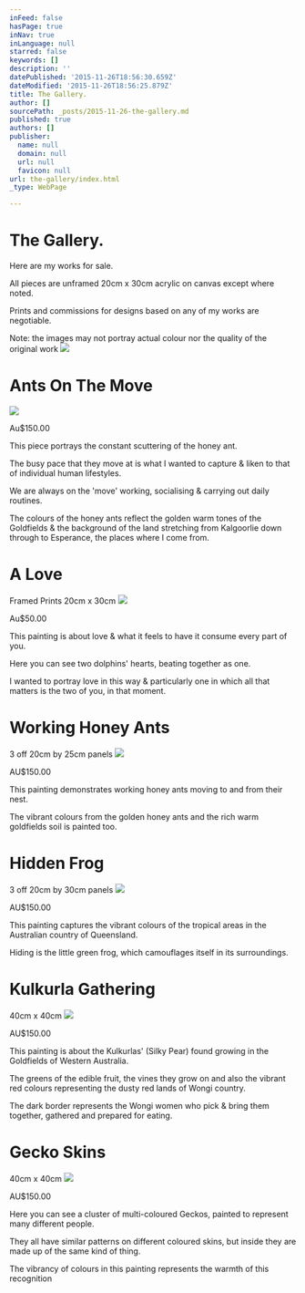 ```yaml
---
inFeed: false
hasPage: true
inNav: true
inLanguage: null
starred: false
keywords: []
description: ''
datePublished: '2015-11-26T18:56:30.659Z'
dateModified: '2015-11-26T18:56:25.879Z'
title: The Gallery.
author: []
sourcePath: _posts/2015-11-26-the-gallery.md
published: true
authors: []
publisher:
  name: null
  domain: null
  url: null
  favicon: null
url: the-gallery/index.html
_type: WebPage

---
```

# The Gallery.

Here are my works for sale.

All pieces are unframed 20cm x 30cm acrylic on canvas except where noted.

Prints and commissions for designs based on any of my works are negotiable.

Note: the images may not portray actual colour nor the quality of the original work
![](https://the-grid-user-content.s3-us-west-2.amazonaws.com/aeada93e-2f55-4a47-9772-5bfef89b998e.jpg)

# Ants On The Move
![](https://the-grid-user-content.s3-us-west-2.amazonaws.com/e7c20b71-9e1c-4ec0-b396-983456dfbaa7.jpg)

Au$150.00

This piece portrays the constant scuttering of the honey ant. 

The busy pace that they move at is what I wanted to capture & liken to that of individual human lifestyles. 

We are always on the 'move' working, socialising & carrying out daily routines. 

The colours of the honey ants reflect the golden warm tones of the Goldfields & the background of the land stretching from Kalgoorlie down through to Esperance, the places where I come from.

# A Love

Framed Prints 20cm x 30cm
![](https://the-grid-user-content.s3-us-west-2.amazonaws.com/463bbef9-46ca-413a-9a7d-52ff87a7164a.jpg)

Au$50.00

This painting is about love & what it feels to have it consume every part of you.

Here you can see two dolphins' hearts, beating together as one.

I wanted to portray love in this way & particularly one in which all that matters is the two of you, in that moment.

# Working Honey Ants 

3 off 20cm by 25cm panels
![](https://the-grid-user-content.s3-us-west-2.amazonaws.com/70bd6d3d-24e0-42d2-ad5d-1fc88b83a19e.jpg)

AU$150.00 

This painting demonstrates working honey ants moving to and from their nest. 

The vibrant colours from the golden honey ants and the rich warm goldfields soil is painted too.

# Hidden Frog

3 off 20cm by 30cm panels
![](https://the-grid-user-content.s3-us-west-2.amazonaws.com/1454492d-7b27-412c-90e4-bf7c3057783e.jpg)

AU$150.00

This painting captures the vibrant colours of the tropical areas in the Australian country of Queensland. 

Hiding is the little green frog, which camouflages itself in its surroundings. 

# Kulkurla Gathering

40cm x 40cm
![](https://the-grid-user-content.s3-us-west-2.amazonaws.com/810f58e6-72ed-4fc8-af61-0c712a124c8d.jpg)

AU$150.00

This painting is about the Kulkurlas' (Silky Pear) found growing in the Goldfields of Western Australia. 

The greens of the edible fruit, the vines they grow on and also the vibrant red colours representing the dusty red lands of Wongi country.

The dark border represents the Wongi women who pick & bring them together, gathered and prepared for eating.

# Gecko Skins

40cm x 40cm
![](https://the-grid-user-content.s3-us-west-2.amazonaws.com/74a2f9e3-d8ce-44d3-b1cb-cc201abedf79.jpg)

AU$150.00

Here you can see a cluster of multi-coloured Geckos, painted to represent many different people.

They all have similar patterns on different coloured skins, but inside they are made up of the same kind of thing. 

The vibrancy of colours in this painting represents the warmth of this recognition
